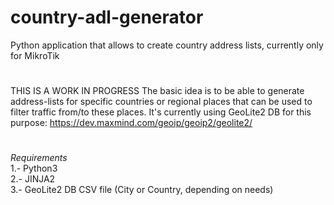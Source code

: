 # country-adl-generator
Python application that allows to create country address lists, currently only for MikroTik

#
THIS IS A WORK IN PROGRESS
The basic idea is to be able to generate address-lists for specific countries or regional places that can be used to filter traffic from/to these places. It's currently using GeoLite2 DB for this purpose: https://dev.maxmind.com/geoip/geoip2/geolite2/
#
*Requirements*<br>
1.- Python3<br>
2.- JINJA2<br>
3.- GeoLite2 DB CSV file (City or Country, depending on needs)
